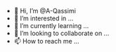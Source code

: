 - 👋 Hi, I’m @A-Qassimi
- 👀 I’m interested in ...
- 🌱 I’m currently learning ...
- 💞️ I’m looking to collaborate on ...
- 📫 How to reach me ...

<!---
A-Qassimi/A-Qassimi is a ✨ special ✨ repository because its `README.md` (this file) appears on your GitHub profile.
You can click the Preview link to take a look at your changes.
--->
